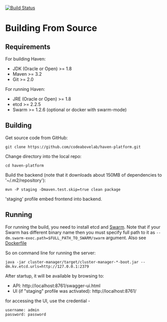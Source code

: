 [![Build Status](https://travis-ci.org/codeabovelab/haven-platform.svg?branch=master)](https://travis-ci.org/codeabovelab/haven-platform)

# Building From Source #

## Requirements ##

For building Haven:

* JDK (Oracle or Open) >= 1.8
* Maven >= 3.2
* Git >= 2.0

For running Haven:

* JRE (Oracle or Open) >= 1.8
* etcd >= 2.2.5
* Swarm >= 1.2.6 (optional or docker with swarm-mode)

## Building ##

Get source code from GitHub:

    git clone https://github.com/codeabovelab/haven-platform.git

Change directory into the local repo:

    cd haven-platform

Build the backend (note that it downloads about 150MB of dependencies to '~/.m2/repository'):

    mvn -P staging -Dmaven.test.skip=true clean package

'staging' profile embed frontend into backend. 

## Running ##

For running the build, you need to install etcd and [Swarm](https://github.com/docker/swarm/blob/master/CONTRIBUTING.md). Note that if your Swarm has different binary name then you 
must specify full path to it as `--dm.swarm-exec.path=$FULL_PATH_TO_SWARM/swarm` argument.
Also see [Dockerfile](https://github.com/codeabovelab/haven-platform/blob/master/cluster-manager/Dockerfile#L11)

So on command line for running the server: 

    java -jar cluster-manager/target/cluster-manager-*-boot.jar --dm.kv.etcd.urls=http://127.0.0.1:2379

After startup, it will be available by browsing to:
* API: http://localhost:8761/swagger-ui.html
* UI (if "staging" profile was activated): http://localhost:8761/

for accessing the UI, use the credential -  

    username: admin
    password: password

